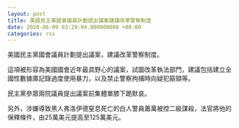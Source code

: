 ```yaml
---
layout: post
title: 美國民主黨國會議員計劃提出議案建議改革警察制度
date: 2020-06-09 03:29:04.000000000 +08:00
categories: rss
---
```


美國民主黨國會議員計劃提出議案，建議改革警察制度。

這項被形容為美國國會近年最具野心的議案，試圖改革執法部門，建議包括建立全國性數據庫記錄過度使用暴力，以及禁止警察拘捕時向疑犯箍頸等。

民主黨參眾兩院議員提出議案前集體單膝下跪默哀。

另外，涉嫌導致黑人弗洛伊德窒息死亡的白人警員蕭萬被控二級謀殺，法官將他的保釋條件，由25萬美元提高至125萬美元。
